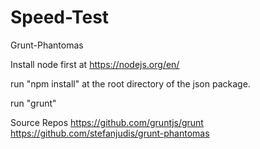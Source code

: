 # Speed-Test
Grunt-Phantomas

Install node first at https://nodejs.org/en/

run "npm install" at the root directory of the json package.

run "grunt"

Source Repos
https://github.com/gruntjs/grunt
https://github.com/stefanjudis/grunt-phantomas